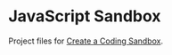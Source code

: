 # JavaScript Sandbox

Project files for [Create a Coding Sandbox](https://joyofcode.xyz/create-a-coding-sandbox).
